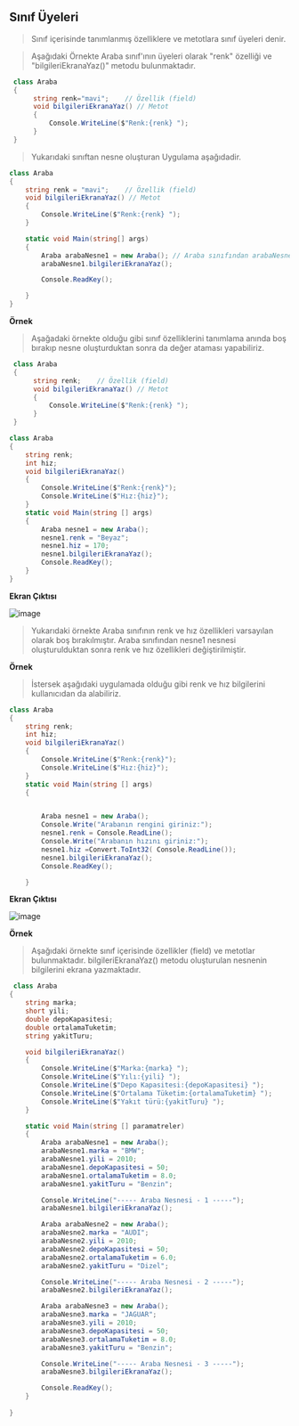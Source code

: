 ## Sınıf Üyeleri ##

> Sınıf içerisinde tanımlanmış özelliklere ve metotlara sınıf üyeleri denir. 

> Aşağıdaki Örnekte Araba sınıf'ının üyeleri olarak "renk" özelliği ve "bilgileriEkranaYaz()" metodu bulunmaktadır.
```csharp
 class Araba
 {
      string renk="mavi";    // Özellik (field)
      void bilgileriEkranaYaz() // Metot
      {
          Console.WriteLine($"Renk:{renk} ");
      }
 }
```
> Yukarıdaki sınıftan nesne oluşturan Uygulama aşağıdadir.

```csharp
class Araba
{
    string renk = "mavi";    // Özellik (field)
    void bilgileriEkranaYaz() // Metot
    {
        Console.WriteLine($"Renk:{renk} ");
    }

    static void Main(string[] args)
    {
        Araba arabaNesne1 = new Araba(); // Araba sınıfından arabaNesne1 nesnesi oluşturulmustur.
        arabaNesne1.bilgileriEkranaYaz();

        Console.ReadKey();

    }
}
```
**Örnek** 
> Aşağadaki örnekte olduğu gibi sınıf özelliklerini tanımlama anında boş bırakıp nesne oluşturduktan sonra da değer ataması yapabiliriz.

```csharp
 class Araba
 {
      string renk;    // Özellik (field)
      void bilgileriEkranaYaz() // Metot
      {
          Console.WriteLine($"Renk:{renk} ");
      }
 }
```

```csharp
class Araba
{
    string renk;
    int hiz;
    void bilgileriEkranaYaz()
    {
        Console.WriteLine($"Renk:{renk}");
        Console.WriteLine($"Hız:{hiz}");
    }
    static void Main(string [] args)
    {
        Araba nesne1 = new Araba();
        nesne1.renk = "Beyaz";
        nesne1.hiz = 170;
        nesne1.bilgileriEkranaYaz();
        Console.ReadKey();
    }
}

```
**Ekran Çıktısı**

![image](https://user-images.githubusercontent.com/28144917/136350459-8a7b1ad7-eed1-439b-8acf-90e050de1a2e.png)


> Yukarıdaki örnekte Araba sınıfının renk ve hız özellikleri varsayılan olarak boş bırakılmıştır. 
> Araba sınıfından nesne1 nesnesi oluşturulduktan sonra renk ve hız özellikleri değiştirilmiştir.

**Örnek**
> İstersek aşağıdaki uygulamada olduğu gibi renk ve hız bilgilerini kullanıcıdan da alabiliriz.

```csharp
class Araba
{
    string renk;
    int hiz;
    void bilgileriEkranaYaz()
    {
        Console.WriteLine($"Renk:{renk}");
        Console.WriteLine($"Hız:{hiz}");
    }
    static void Main(string [] args)
    {


        Araba nesne1 = new Araba();
        Console.Write("Arabanın rengini giriniz:");
        nesne1.renk = Console.ReadLine();
        Console.Write("Arabanın hızını giriniz:");
        nesne1.hiz =Convert.ToInt32( Console.ReadLine());
        nesne1.bilgileriEkranaYaz();
        Console.ReadKey();

    }
```
**Ekran Çıktısı**

![image](https://user-images.githubusercontent.com/28144917/136349987-b68ac841-5459-4aaa-acde-543e150afb76.png)



**Örnek**
> Aşağıdaki örnekte sınıf içerisinde özellikler (field) ve  metotlar bulunmaktadır. bilgileriEkranaYaz() metodu oluşturulan nesnenin bilgilerini ekrana yazmaktadır.

```csharp
 class Araba
{
    string marka;
    short yili;
    double depoKapasitesi;
    double ortalamaTuketim;
    string yakitTuru;

    void bilgileriEkranaYaz()
    {
        Console.WriteLine($"Marka:{marka} ");
        Console.WriteLine($"Yılı:{yili} ");
        Console.WriteLine($"Depo Kapasitesi:{depoKapasitesi} ");
        Console.WriteLine($"Ortalama Tüketim:{ortalamaTuketim} ");
        Console.WriteLine($"Yakıt türü:{yakitTuru} ");
    }

    static void Main(string [] paramatreler)
    {
        Araba arabaNesne1 = new Araba();
        arabaNesne1.marka = "BMW";
        arabaNesne1.yili = 2010;
        arabaNesne1.depoKapasitesi = 50;
        arabaNesne1.ortalamaTuketim = 8.0;
        arabaNesne1.yakitTuru = "Benzin";

        Console.WriteLine("----- Araba Nesnesi - 1 -----");
        arabaNesne1.bilgileriEkranaYaz();

        Araba arabaNesne2 = new Araba();
        arabaNesne2.marka = "AUDI";
        arabaNesne2.yili = 2010;
        arabaNesne2.depoKapasitesi = 50;
        arabaNesne2.ortalamaTuketim = 6.0;
        arabaNesne2.yakitTuru = "Dizel";

        Console.WriteLine("----- Araba Nesnesi - 2 -----");
        arabaNesne2.bilgileriEkranaYaz();

        Araba arabaNesne3 = new Araba();
        arabaNesne3.marka = "JAGUAR";
        arabaNesne3.yili = 2010;
        arabaNesne3.depoKapasitesi = 50;
        arabaNesne3.ortalamaTuketim = 8.0;
        arabaNesne3.yakitTuru = "Benzin";

        Console.WriteLine("----- Araba Nesnesi - 3 -----");
        arabaNesne3.bilgileriEkranaYaz();

        Console.ReadKey();
    }
  
}
```
